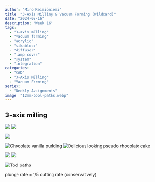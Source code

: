 ```yaml
---
author: "Miro Keimiöniemi"
title: "3-Axis Milling & Vacuum Forming (Wildcard)"
date: "2024-05-16"
description: "Week 16"
tags: 
  - "3-axis milling"
  - "vacuum forming"
  - "acrylic"
  - "sikablock"
  - "diffuser"
  - "lamp cover"
  - "system"
  - "integration"
categories: 
  - "CAD"
  - "3-Axis Milling"
  - "Vacuum Forming"
series: 
  - "Weekly Assignments"
image: "12mm-tool-paths.webp"
---
```


## 3-axis milling

![](measuring-milling-bit.webp)
![](milling-bit.webp)

![](cut-sikablock.webp)

![Chocolate vanilla pudding](prolab-glue.webp)
![Delicious looking pseudo chocolate cake](chocolate-cake.webp)

![](making-a-monolith.webp)
![](glue-setting.webp)

![Tool paths](12mm-tool-paths.webp)


plunge rate = 1/5 cutting rate (conservatively)

